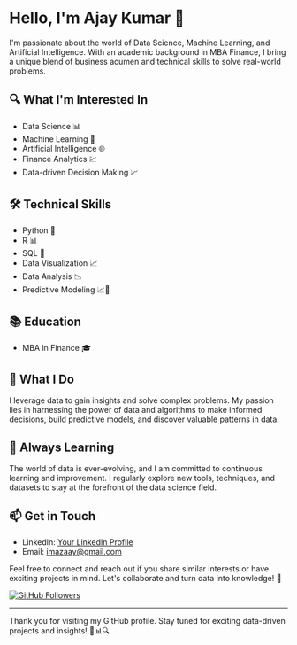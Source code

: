 # Hello, I'm Ajay Kumar 👋


I'm passionate about the world of Data Science, Machine Learning, and Artificial Intelligence. With an academic background in MBA Finance, I bring a unique blend of business acumen and technical skills to solve real-world problems.

## 🔍 What I'm Interested In

- Data Science 📊
- Machine Learning 🤖
- Artificial Intelligence 🌐
- Finance Analytics 💹
- Data-driven Decision Making 📈

## 🛠️ Technical Skills

- Python 🐍
- R 📊
- SQL 📝
- Data Visualization 📈
- Data Analysis 📉
- Predictive Modeling 📈🔮

## 📚 Education

- MBA in Finance 🎓

## 🚀 What I Do

I leverage data to gain insights and solve complex problems. My passion lies in harnessing the power of data and algorithms to make informed decisions, build predictive models, and discover valuable patterns in data.

## 🌱 Always Learning

The world of data is ever-evolving, and I am committed to continuous learning and improvement. I regularly explore new tools, techniques, and datasets to stay at the forefront of the data science field.

## 📫 Get in Touch

- LinkedIn: [Your LinkedIn Profile](www.linkedin.com/in/ajay-kumar-7099991a2)
- Email: [imazaay@gmail.com](mailto:imazaay@gmail.com)

Feel free to connect and reach out if you share similar interests or have exciting projects in mind. Let's collaborate and turn data into knowledge! 🤝

[![GitHub Followers](https://img.shields.io/github/followers/imazaay?label=Follow&style=social)](https://github.com/imazaay)

---

Thank you for visiting my GitHub profile. Stay tuned for exciting data-driven projects and insights! 🚀📊🔍


<!---
imazaay/imazaay is a ✨ special ✨ repository because its `README.md` (this file) appears on your GitHub profile.
You can click the Preview link to take a look at your changes.
--->
